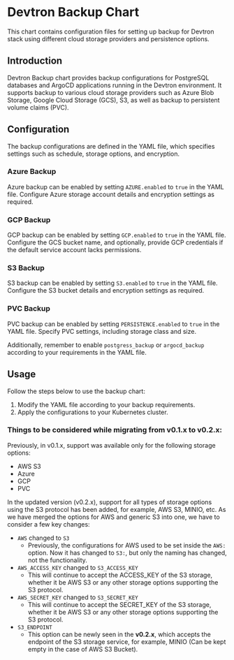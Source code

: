 # Devtron Backup Chart

This chart contains configuration files for setting up backup for Devtron stack using different cloud storage providers and persistence options.

## Introduction

Devtron Backup chart provides backup configurations for PostgreSQL databases and ArgoCD applications running in the Devtron environment. It supports backup to various cloud storage providers such as Azure Blob Storage, Google Cloud Storage (GCS), S3, as well as backup to persistent volume claims (PVC).

## Configuration

The backup configurations are defined in the YAML file, which specifies settings such as schedule, storage options, and encryption.

### Azure Backup

Azure backup can be enabled by setting `AZURE.enabled` to `true` in the YAML file. Configure Azure storage account details and encryption settings as required.

### GCP Backup

GCP backup can be enabled by setting `GCP.enabled` to `true` in the YAML file. Configure the GCS bucket name, and optionally, provide GCP credentials if the default service account lacks permissions.

### S3 Backup

S3 backup can be enabled by setting `S3.enabled` to `true` in the YAML file. Configure the S3 bucket details and encryption settings as required.

### PVC Backup

PVC backup can be enabled by setting `PERSISTENCE.enabled` to `true` in the YAML file. Specify PVC settings, including storage class and size.

Additionally, remember to enable `postgress_backup` or `argocd_backup` according to your requirements in the YAML file.

## Usage

Follow the steps below to use the backup chart:

1. Modify the YAML file according to your backup requirements.
2. Apply the configurations to your Kubernetes cluster.

### Things to be considered while migrating from v0.1.x to v0.2.x:

Previously, in v0.1.x, support was available only for the following storage options:
- AWS S3
- Azure
- GCP
- PVC

In the updated version (v0.2.x), support for all types of storage options using the S3 protocol has been added, for example, AWS S3, MINIO, etc.
As we have merged the options for AWS and generic S3 into one, we have to consider a few key changes:
- `AWS` changed to `S3`
    - Previously, the configurations for AWS used to be set inside the `AWS:` option. Now it has changed to `S3:`, but only the naming has changed, not the functionality. 
- `AWS_ACCESS_KEY` changed to `S3_ACCESS_KEY`
    - This will continue to accept the ACCESS_KEY of the S3 storage, whether it be AWS S3 or any other storage options supporting the S3 protocol.
- `AWS_SECRET_KEY` changed to `S3_SECRET_KEY`
    - This will continue to accept the SECRET_KEY of the S3 storage, whether it be AWS S3 or any other storage options supporting the S3 protocol.
- `S3_ENDPOINT`
    - This option can be newly seen in the **v0.2.x**, which accepts the endpoint of the S3 storage service, for example, MINIO (Can be kept empty in the case of AWS S3 Bucket).
